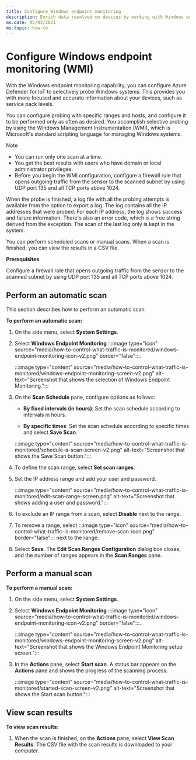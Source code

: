 ```yaml
---
title: Configure Windows endpoint monitoring
description: Enrich data resolved on devices by working with Windows endpoint monitoring (WMI).
ms.date: 05/03/2021
ms.topic: how-to
---
```



# Configure Windows endpoint monitoring (WMI)

With the Windows endpoint monitoring capability, you can configure Azure Defender for IoT to selectively probe Windows systems. This provides you with more focused and accurate information about your devices, such as service pack levels.

You can configure probing with specific ranges and hosts, and configure it to be performed only as often as desired. You accomplish selective probing by using the Windows Management Instrumentation (WMI), which is Microsoft's standard scripting language for managing Windows systems.

> [!NOTE]
> - You can run only one scan at a time.
> - You get the best results with users who have domain or local administrator privileges.
> - Before you begin the WMI configuration, configure a firewall rule that opens outgoing traffic from the sensor to the scanned subnet by using UDP port 135 and all TCP ports above 1024.

When the probe is finished, a log file with all the probing attempts is available from the option to export a log. The log contains all the IP addresses that were probed. For each IP address, the log shows success and failure information. There's also an error code, which is a free string derived from the exception. The scan of the last log only is kept in the system.

You can perform scheduled scans or manual scans. When a scan is finished, you can view the results in a CSV file.

**Prerequisites**

Configure a firewall rule that opens outgoing traffic from the sensor to the scanned subnet by using UDP port 135 and all TCP ports above 1024.

## Perform an automatic scan

This section describes how to perform an automatic scan

**To perform an automatic scan:**

1. On the side menu, select **System Settings**.

2. Select **Windows Endpoint Monitoring** :::image type="icon" source="media/how-to-control-what-traffic-is-monitored/windows-endpoint-monitoring-icon-v2.png" border="false":::.

    :::image type="content" source="media/how-to-control-what-traffic-is-monitored/windows-endpoint-monitoring-screen-v2.png" alt-text="Screenshot that shows the selection of Windows Endpoint Monitoring.":::

3. On the **Scan Schedule** pane, configure options as follows:

      - **By fixed intervals (in hours)**: Set the scan schedule according to intervals in hours.

      - **By specific times**: Set the scan schedule according to specific times and select **Save Scan**.

    :::image type="content" source="media/how-to-control-what-traffic-is-monitored/schedule-a-scan-screen-v2.png" alt-text="Screenshot that shows the Save Scan button.":::

4. To define the scan range, select **Set scan ranges**.

5. Set the IP address range and add your user and password.

    :::image type="content" source="media/how-to-control-what-traffic-is-monitored/edit-scan-range-screen.png" alt-text="Screenshot that shows adding a user and password.":::

6. To exclude an IP range from a scan, select **Disable** next to the range.

7. To remove a range, select :::image type="icon" source="media/how-to-control-what-traffic-is-monitored/remove-scan-icon.png" border="false"::: next to the range.

8. Select **Save**. The **Edit Scan Ranges Configuration** dialog box closes, and the number of ranges appears in the **Scan Ranges** pane.

## Perform a manual scan

**To perform a manual scan:**

1. On the side menu, select **System Settings**.

2. Select **Windows Endpoint Monitoring** :::image type="icon" source="media/how-to-control-what-traffic-is-monitored/windows-endpoint-monitoring-icon-v2.png" border="false":::.

    :::image type="content" source="media/how-to-control-what-traffic-is-monitored/windows-endpoint-monitoring-screen-v2.png" alt-text="Screenshot that shows the Windows Endpoint Monitoring setup screen.":::

3. In the **Actions** pane, select **Start scan**. A status bar appears on the **Actions** pane and shows the progress of the scanning process.

    :::image type="content" source="media/how-to-control-what-traffic-is-monitored/started-scan-screen-v2.png" alt-text="Screenshot that shows the Start scan button.":::

## View scan results

**To view scan results:**

1. When the scan is finished, on the **Actions** pane, select **View Scan Results**. The CSV file with the scan results is downloaded to your computer.